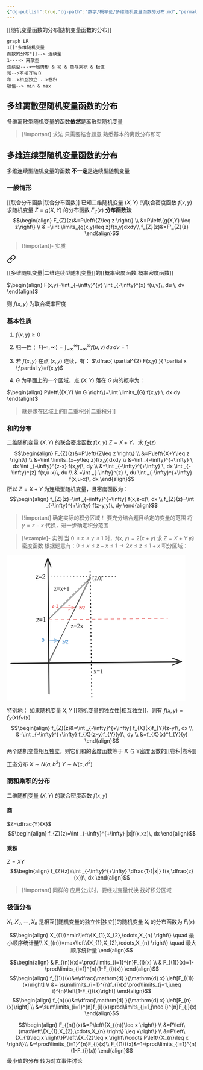 ```yaml
---
{"dg-publish":true,"dg-path":"数学/概率论/多维随机变量函数的分布.md","permalink":"/数学/概率论/多维随机变量函数的分布/","dgPassFrontmatter":true,"noteIcon":"","created":"2024-04-16T17:41:14.927+08:00","updated":"2024-05-24T08:06:35.548+08:00"}
---
```


[[随机变量函数的分布\|随机变量函数的分布]]

```mermaid
graph LR
1[["多维随机变量
函数的分布"]]--> 连续型
1----> 离散型
连续型--->一般情形 & 和 & 商与乘积 & 极值
和-->不相互独立
和-->相互独立-.->卷积
极值--> min & max
```
## 多维离散型随机变量函数的分布
多维离散型随机变量的函数**依然**是离散型随机变量

>[!important] 求法
>只需要结合题意
>熟悉基本的离散分布即可

## 多维连续型随机变量函数的分布
多维连续型随机变量的函数 **不一定**是连续型随机变量
### 一般情形
[[联合分布函数\|联合分布函数]]
已知二维随机变量 $(X,Y)$ 的联合密度函数 $f(x,y)$
求随机变量 $Z=g(X,Y)$ 的分布函数 $F_{Z}(z)$
**分布函数法**
$$\begin{align}
F_{Z}(z)&=P\left\{Z\leq z \right\} \\
&=P\left\{g(X,Y) \leq z\right\} \\
  & =\iint \limits_{g(x,y)\leq z}f(x,y)dxdy\\
f_{Z}(z)&=F'_{Z}(z)
\end{align}$$
>[!important]- 实质 
> 
<div class="transclusion internal-embed is-loaded"><a class="markdown-embed-link" href="//#bdb91a" aria-label="Open link"><svg xmlns="http://www.w3.org/2000/svg" width="24" height="24" viewBox="0 0 24 24" fill="none" stroke="currentColor" stroke-width="2" stroke-linecap="round" stroke-linejoin="round" class="svg-icon lucide-link"><path d="M10 13a5 5 0 0 0 7.54.54l3-3a5 5 0 0 0-7.07-7.07l-1.72 1.71"></path><path d="M14 11a5 5 0 0 0-7.54-.54l-3 3a5 5 0 0 0 7.07 7.07l1.71-1.71"></path></svg></a><div class="markdown-embed">




[[多维随机变量\|二维连续型随机变量]]的[[概率密度函数\|概率密度函数]]

$\begin{align}
F(x,y)=\int _{-\infty}^{y} \int _{-\infty}^{x} f(u,v)\, du \, dv 
\end{align}$

则 $f(x,y)$ 为联合概率密度
### 基本性质
1. $f(x,y)\geq 0$
2. 归一性：
	$F(\infty,\infty)=\int _{-\infty}^{\infty} \int _{-\infty}^{\infty} f(u,v)\, du \, dv=1$
	
3. 若 $f(x,y)$ 在点 $(x,y)$ 连续，有：
	$\dfrac{ \partial^{2} F(x,y) }{ \partial x \;\partial y}=f(x,y)$
	
4.  $G$ 为平面上的一个区域，点 $(X,Y)$ 落在 $G$ 内的概率为：

$\begin{align}
P\left\{(X,Y) \in G \right\}=\iint \limits_{G} f(x,y) \, dx dy
\end{align}$

>就是求在区域上的[[二重积分\|二重积分]] 




</div></div>

### 和的分布
二维随机变量 $(X,Y)$ 的联合密度函数 $f(x,y)$
$Z=X+Y$，求 $f_{Z}(z)$
$$\begin{align}
F_{Z}(z)&=P\left\{Z\leq z \right\} \\
&=P\left\{X+Y\leq z \right\} \\
&=\iint \limits_{x+y\leq z}f(x,y)dxdy \\
&=\int _{-\infty}^{+\infty} \, dx \int _{-\infty}^{z-x} f(x,y)\, dy  \\
&=\int _{-\infty}^{+\infty} \, dx \int _{-\infty}^{z} f(x,u-x)\, du  \\
 & =\int _{-\infty}^{z} \, du \int _{-\infty}^{+\infty} f(x,u-x)\, dx   
\end{align}$$
所以 $Z=X+Y$ 为连续型随机变量，且密度函数为：
$$\begin{align}
f_{Z}(z)=\int _{-\infty}^{+\infty} f(x,z-x)\, dx \\
f_{Z}(z)=\int _{-\infty}^{+\infty} f(z-y,y)\, dy 
\end{align}$$

>[!important] 确定实际的积分区域！
>要充分结合题目给定的变量的范围
>将 $y=z-x$ 代换，进一步确定积分范围

>[!example]- 实例
> 当 $0\leq x\leq y\leq 1$ 时，$f(x,y)=2(x+y)$
> 求 $Z=X+Y$ 的密度函数
> 根据题意有：$0\leq x\leq z-x\leq 1\to 2x\leq z\leq 1+x$
> 积分区域：
> 
<svg version="1.1" xmlns="http://www.w3.org/2000/svg" viewBox="0 0 473.6874092166655 388.94661628251947" width="473.6874092166655" height="388.94661628251947">  <!-- svg-source:excalidraw -->    <defs>    <style class="style-fonts">      @font-face {        font-family: "Virgil";        src: url("https://excalidraw.com/Virgil.woff2");      }      @font-face {        font-family: "Cascadia";        src: url("https://excalidraw.com/Cascadia.woff2");      }      @font-face {        font-family: "Assistant";        src: url("https://excalidraw.com/Assistant-Regular.woff2");      }    </style>      </defs>  <rect x="0" y="0" width="473.6874092166655" height="388.94661628251947" fill="#ffffff"></rect><g stroke-linecap="round"><g transform="translate(10.828399466350675 288.5976085247855) rotate(0 225.58725569649454 -1.1429908301653313)"><path d="M-0.83 1.13 C74.12 0.64, 375.13 -1.65, 450.5 -2.07 M0.94 0.68 C76.2 -0.27, 377.89 -3.42, 452.86 -4.09" stroke="#1e1e1e" stroke-width="2" fill="none"></path></g><g transform="translate(10.828399466350675 288.5976085247855) rotate(0 225.58725569649454 -1.1429908301653313)"><path d="M429.45 4.69 C439.92 0.49, 447.04 -1.25, 452.86 -4.09 M429.45 4.69 C438.03 2.06, 447.7 -2.64, 452.86 -4.09" stroke="#1e1e1e" stroke-width="2" fill="none"></path></g><g transform="translate(10.828399466350675 288.5976085247855) rotate(0 225.58725569649454 -1.1429908301653313)"><path d="M429.28 -12.41 C439.94 -10.29, 447.12 -5.71, 452.86 -4.09 M429.28 -12.41 C438 -8.67, 447.74 -7, 452.86 -4.09" stroke="#1e1e1e" stroke-width="2" fill="none"></path></g></g><mask></mask><g stroke-linecap="round"><g transform="translate(111.34897735673133 370.1815416218019) rotate(0 -1.2318331568347958 -179.3574461766824)"><path d="M1.06 0.65 C0.59 -59.22, -1.44 -298.53, -2.08 -358.28 M0.16 -0.05 C-0.51 -60.38, -2.18 -300.23, -2.82 -360.18" stroke="#1e1e1e" stroke-width="2" fill="none"></path></g><g transform="translate(111.34897735673133 370.1815416218019) rotate(0 -1.2318331568347958 -179.3574461766824)"><path d="M5.93 -336.76 C3.64 -344.57, 0.08 -354.26, -2.82 -360.18 M5.93 -336.76 C2.32 -344.52, -1.06 -354.67, -2.82 -360.18" stroke="#1e1e1e" stroke-width="2" fill="none"></path></g><g transform="translate(111.34897735673133 370.1815416218019) rotate(0 -1.2318331568347958 -179.3574461766824)"><path d="M-11.17 -336.62 C-7.24 -344.63, -4.57 -354.37, -2.82 -360.18 M-11.17 -336.62 C-8.41 -344.55, -5.42 -354.75, -2.82 -360.18" stroke="#1e1e1e" stroke-width="2" fill="none"></path></g></g><mask></mask><g stroke-linecap="round"><g transform="translate(226.54396034714557 378.58921720741364) rotate(0 -3.2670933925332974 -168.06600033387048)"><path d="M-1.11 0.36 C-2.06 -55.69, -4.67 -281.07, -5.72 -337" stroke="#1e1e1e" stroke-width="2.5" fill="none" stroke-dasharray="1.5 8"></path></g></g><mask></mask><g stroke-linecap="round"><g transform="translate(111.69382193491595 287.40662071422867) rotate(0 54.96315137143347 -113.93308842929702)"><path d="M0.08 -0.42 C18.32 -38.41, 90.69 -190.09, 108.84 -228.11 M-1.34 -1.68 C17.32 -39.48, 92.19 -189.06, 110.99 -226.69" stroke="#1e1e1e" stroke-width="1" fill="none"></path></g></g><mask></mask><g stroke-linecap="round"><g transform="translate(109.96673376777642 172.55976657888687) rotate(0 54.70439331446278 -53.21005591191795)"><path d="M0.86 0.52 C19.13 -17.1, 90.8 -87.97, 108.93 -105.94 M-0.14 -0.25 C17.98 -18.22, 89.54 -90.11, 107.74 -107.81" stroke="#1e1e1e" stroke-width="1" fill="none"></path></g></g><mask></mask><g stroke-linecap="round"><g transform="translate(110.84351066657894 172.43639739555283) rotate(0 157.9390470336366 -1.6737272693130762)"><path d="M0.22 1 C53.07 0.67, 263.59 -1.86, 316.35 -2.58" stroke="#e03131" stroke-width="1" fill="none" stroke-dasharray="8 8.5"></path></g></g><mask></mask><g transform="translate(125.03674278447204 81.0615549284064) rotate(0 23.4375 9.600000000000023)"><text x="0" y="15.45" font-family="Cascadia, Segoe UI Emoji" font-size="16px" fill="#1e1e1e" text-anchor="start" style="white-space: pre;" direction="ltr" dominant-baseline="alphabetic">z=x+1</text></g><g transform="translate(170.06042951626262 179.67707366900254) rotate(0 18.75 9.600000000000023)"><text x="0" y="15.45" font-family="Cascadia, Segoe UI Emoji" font-size="16px" fill="#1e1e1e" text-anchor="start" style="white-space: pre;" direction="ltr" dominant-baseline="alphabetic">z=2x</text></g><g transform="translate(230.36595628011844 300.32140124447665) rotate(0 14.0625 9.600000000000023)"><text x="0" y="15.45" font-family="Cascadia, Segoe UI Emoji" font-size="16px" fill="#1e1e1e" text-anchor="start" style="white-space: pre;" direction="ltr" dominant-baseline="alphabetic">x=1</text></g><g transform="translate(227.35931728262688 54.63030606868415) rotate(0 20.39020948098596 8.351829803411817)"><text x="0" y="13.441226089865921" font-family="Cascadia, Segoe UI Emoji" font-size="13.919716339019725px" fill="#1e1e1e" text-anchor="start" style="white-space: pre;" direction="ltr" dominant-baseline="alphabetic">(2,0)</text></g><g transform="translate(91.6805191045703 219.13847348327033) rotate(0 3.8023583317094563 7.862435770713034)"><text x="0" y="12.58016429957331" font-family="Helvetica, Segoe UI Emoji" font-size="13.673801340370526px" fill="#1971c2" text-anchor="start" style="white-space: pre;" direction="ltr" dominant-baseline="alphabetic">0</text></g><g transform="translate(146.50626880145535 224.88272125053152) rotate(0 8.415057336479208 7.254444743366037)"><text x="0" y="11.607358003948917" font-family="Helvetica, Segoe UI Emoji" font-size="12.61642564063655px" fill="#1971c2" text-anchor="start" style="white-space: pre;" direction="ltr" dominant-baseline="alphabetic">z/2</text></g><g stroke-linecap="round"><g transform="translate(112.62361938754873 229.16350107424705) rotate(0 12.65090705860041 -0.3307399963994726)"><path d="M0.21 0.29 C4.47 0.19, 21.11 -0.02, 25.29 -0.2 M-0.35 -0.03 C3.86 -0.32, 20.64 -0.89, 24.86 -0.93" stroke="#1971c2" stroke-width="0.5" fill="none"></path></g><g transform="translate(112.62361938754873 229.16350107424705) rotate(0 12.65090705860041 -0.3307399963994726)"><path d="M13.07 3.69 C16.3 2.51, 19.4 1.38, 24.86 -0.93 M13.07 3.69 C15.97 2.73, 19.17 1.08, 24.86 -0.93" stroke="#1971c2" stroke-width="0.5" fill="none"></path></g><g transform="translate(112.62361938754873 229.16350107424705) rotate(0 12.65090705860041 -0.3307399963994726)"><path d="M12.86 -4.97 C16.17 -4.01, 19.32 -3, 24.86 -0.93 M12.86 -4.97 C15.79 -3.58, 19.05 -2.88, 24.86 -0.93" stroke="#1971c2" stroke-width="0.5" fill="none"></path></g></g><mask></mask><g stroke-linecap="round"><g transform="translate(144.84719932957148 140.86518828208443) rotate(0 17.945481082860283 0)"><path d="M-0.05 0.4 C6.04 0.35, 30.13 -0.01, 36.05 -0.1 M-0.74 0.13 C5.33 0.14, 29.48 0.51, 35.69 0.55" stroke="#e03131" stroke-width="0.5" fill="none"></path></g><g transform="translate(144.84719932957148 140.86518828208443) rotate(0 17.945481082860283 0)"><path d="M18.76 6.5 C23.01 5.49, 25.79 3.3, 35.69 0.55 M18.76 6.5 C23.73 4.48, 27.61 3.36, 35.69 0.55" stroke="#e03131" stroke-width="0.5" fill="none"></path></g><g transform="translate(144.84719932957148 140.86518828208443) rotate(0 17.945481082860283 0)"><path d="M18.9 -5.78 C23.14 -4.17, 25.89 -3.75, 35.69 0.55 M18.9 -5.78 C23.88 -4.45, 27.72 -2.22, 35.69 0.55" stroke="#e03131" stroke-width="0.5" fill="none"></path></g></g><mask></mask><g transform="translate(119.93775331371137 130.45062701011852) rotate(0 8.342978842856041 6.906637529242346)"><text x="0" y="11.050854647247277" font-family="Helvetica, Segoe UI Emoji" font-size="12.011543529117093px" fill="#e03131" text-anchor="start" style="white-space: pre;" direction="ltr" dominant-baseline="alphabetic">z-1</text></g><g transform="translate(191.05083855292366 134.53743595041578) rotate(0 8.205004916809685 7.073362950245269)"><text x="0" y="11.317620984079607" font-family="Helvetica, Segoe UI Emoji" font-size="12.301500783035262px" fill="#e03131" text-anchor="start" style="white-space: pre;" direction="ltr" dominant-baseline="alphabetic">z/2</text></g><g transform="translate(77.40027986542202 164.77852328665426) rotate(0 13.12109375 9.199999999999989)"><text x="0" y="14.720312499999999" font-family="Helvetica, Segoe UI Emoji" font-size="16px" fill="#1e1e1e" text-anchor="start" style="white-space: pre;" direction="ltr" dominant-baseline="alphabetic">z=1</text></g><g stroke-linecap="round"><g transform="translate(109.94812796114377 60.3035165507215) rotate(0 93.27996708975911 -0.7978842909038804)"><path d="M-1.04 -0.08 C29.81 -0.25, 154.47 -1.61, 185.71 -2.02" stroke="#1e1e1e" stroke-width="1.5" fill="none" stroke-dasharray="1.5 7"></path></g></g><mask></mask><g transform="translate(76.23357497719394 50.207639850628425) rotate(0 13.121093749999943 9.199999999999989)"><text x="0" y="14.720312499999999" font-family="Helvetica, Segoe UI Emoji" font-size="16px" fill="#1e1e1e" text-anchor="start" style="white-space: pre;" direction="ltr" dominant-baseline="alphabetic">z=2</text></g></svg>


特别地：
如果随机变量 $X,Y$ [[随机变量的独立性\|相互独立]]，则有 $f(x,y)=f_{X}(x)f_{Y}(y)$
$$\begin{align}
f_{Z}(z)&=\int _{-\infty}^{+\infty} f_{X}(x)f_{Y}(z-y)\, dx  \\
&=\int _{-\infty}^{+\infty} f_{X}(z-y)f_{Y}(y)\, dy \\
&=f_{X}(x)*f_{Y}(y)
\end{align}$$
两个随机变量相互独立，则它们和的密度函数等于 X 与 Y密度函数的[[卷积\|卷积]]

正态分布
$X\sim N(a,b^{2})$   $Y\sim N(c,d^{2})$

### 商和乘积的分布
二维随机变量 $(X,Y)$ 的联合密度函数 $f(x,y)$
#### 商
$Z=\dfrac{Y}{X}$
$$\begin{align}
f_{Z}(z)=\int _{-\infty}^{+\infty} |x|f(x,xz)\, dx 
\end{align}$$
#### 乘积
$Z=XY$
$$\begin{align}
f_{Z}(z)=\int _{-\infty}^{+\infty} \dfrac{1}{|x|} f(x,\dfrac{z}{x})\, dx 
\end{align}$$
>[!important] 同样的
>应用公式时，要经过变量代换
>找好积分区域



### 极值分布
$X_{1},X_{2},\cdots,X_{n}$ 是相互[[随机变量的独立性\|独立]]的随机变量
$X_{i}$ 的分布函数为 $F_{i}(x)$

$$\begin{align}
X_{(1)}=min\left\{X_{1},X_{2},\cdots,X_{n} \right\} \quad 最小顺序统计量\\
X_{(n)}=max\left\{X_{1},X_{2},\cdots,X_{n} \right\} \quad 最大顺序统计量
\end{align}$$



$$\begin{align}
 & F_{(n)}(x)=\prod\limits_{i=1}^{n}F_{i}(x) \\
 & F_{(1)}(x)=1-\prod\limits_{i=1}^{n}(1-F_{i}(x))
\end{align}$$
$$\begin{align}
f_{(1)}(x)&=\dfrac{\mathrm{d} }{\mathrm{d} x} \left[F_{(1)}(x)\right] \\
&= \sum\limits_{i=1}^{n}f_{i}(x)\prod\limits_{j=1,j\neq i}^{n}\left[1-F_{j}(x)\right]
\end{align}$$
$$\begin{align}
f_{n}(x)&=\dfrac{\mathrm{d} }{\mathrm{d} x} \left[F_{n}(x)\right] \\
&=\sum\limits_{i=1}^{n}f_{i}(x)\prod\limits_{j=1,j\neq i}^{n}F_{j}(x) 
\end{align}$$

$$\begin{align}
  F_{(n)}(x)&=P\left\{X_{(n)}\leq x \right\}   \\
&=P\left\{max\left\{X_{1},X_{2},\cdots,X_{n} \right\} \leq x\right\} \\
&=P\left\{X_{1}\leq x \right\}P\left\{X_{2}\leq x \right\}\cdots P\left\{X_{n}\leq x \right\}\\
&=\prod\limits_{i=1}^{n}F_{i}(x)\\
  F_{(1)}(x)&=1-\prod\limits_{i=1}^{n}(1-F_{i}(x))
\end{align}$$
最小值的分布
转为对立事件讨论

